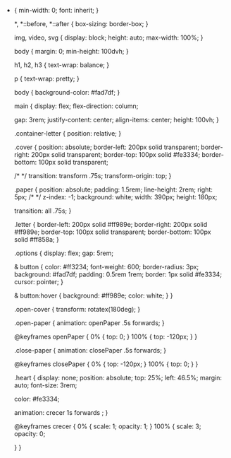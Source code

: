 
* {
    min-width: 0;
    font: inherit;
  }
  
  *,
  *::before,
  *::after {
    box-sizing: border-box;
  }
  
  img,
  video,
  svg {
    display: block;
    height: auto;
    max-width: 100%;
  }
  
  body {
    margin: 0;
    min-height: 100dvh;
  }
  
  h1,
  h2,
  h3 {
    text-wrap: balance;
  }
  
  p {
    text-wrap: pretty;
  }
  
  
  
  body {
    background-color: #fad7df;
  }
  
  main {
    display: flex;
    flex-direction: column;
  
    gap: 3rem;
    justify-content: center;
    align-items: center;
    height: 100vh;
  }
  
  .container-letter {
    position: relative;
  }
  
  .cover {
    position: absolute;
    border-left: 200px solid transparent;
    border-right: 200px solid transparent;
    border-top: 100px solid #fe3334;
    border-bottom: 100px solid transparent;
  
    /*  */
    transition: transform .75s;
    transform-origin: top;
  }
  
  .paper {
    position: absolute;
    padding: 1.5rem;
    line-height: 2rem;
    right: 5px;
    /*  */
    z-index: -1;
    background: white;
    width: 390px;
    height: 180px;
  
    transition: all .75s;
  }
  
  .letter {
    border-left: 200px solid #ff989e;
    border-right: 200px solid #ff989e;
    border-top: 100px solid transparent;
    border-bottom: 100px solid #ff858a;
  }
  
  .options {
    display: flex;
    gap: 5rem;
  
    & button {
      color: #ff3234;
      font-weight: 600;
      border-radius: 3px;
      background: #fad7df;
      padding: 0.5rem 1rem;
      border: 1px solid #fe3334;
      cursor: pointer;
    }
  
    & button:hover {
      background: #ff989e;
      color: white;
    }
  }
  
  .open-cover {
    transform: rotatex(180deg);
  }
  
  .open-paper {
    animation: openPaper .5s forwards;
  }
  
  @keyframes openPaper {
    0% {
      top: 0;
    }
    100% {
      top: -120px;
    }
  }
  
  .close-paper {
    animation: closePaper .5s forwards;
  }
  
  @keyframes closePaper {
    0% {
      top: -120px;
    }
    100% {
      top: 0;
    }
  }
  
  
  .heart {
    display: none;
    position: absolute;
    top: 25%;
    left: 46.5%;
    margin: auto;
    font-size: 3rem;
  
    color: #fe3334;
  
    animation: crecer 1s forwards ;
  }
  
  @keyframes crecer {
    0% {
      scale: 1;
      opacity: 1;
    }
    100% {
      scale: 3;
      opacity: 0;
  
    }
  }
